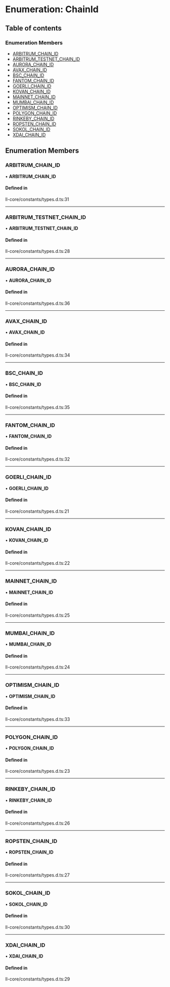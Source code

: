 # Enumeration: ChainId

## Table of contents

### Enumeration Members

- [ARBITRUM_CHAIN_ID](ChainId.md#arbitrum_chain_id)
- [ARBITRUM_TESTNET_CHAIN_ID](ChainId.md#arbitrum_testnet_chain_id)
- [AURORA_CHAIN_ID](ChainId.md#aurora_chain_id)
- [AVAX_CHAIN_ID](ChainId.md#avax_chain_id)
- [BSC_CHAIN_ID](ChainId.md#bsc_chain_id)
- [FANTOM_CHAIN_ID](ChainId.md#fantom_chain_id)
- [GOERLI_CHAIN_ID](ChainId.md#goerli_chain_id)
- [KOVAN_CHAIN_ID](ChainId.md#kovan_chain_id)
- [MAINNET_CHAIN_ID](ChainId.md#mainnet_chain_id)
- [MUMBAI_CHAIN_ID](ChainId.md#mumbai_chain_id)
- [OPTIMISM_CHAIN_ID](ChainId.md#optimism_chain_id)
- [POLYGON_CHAIN_ID](ChainId.md#polygon_chain_id)
- [RINKEBY_CHAIN_ID](ChainId.md#rinkeby_chain_id)
- [ROPSTEN_CHAIN_ID](ChainId.md#ropsten_chain_id)
- [SOKOL_CHAIN_ID](ChainId.md#sokol_chain_id)
- [XDAI_CHAIN_ID](ChainId.md#xdai_chain_id)

## Enumeration Members

### ARBITRUM_CHAIN_ID

• **ARBITRUM_CHAIN_ID**

#### Defined in

ll-core/constants/types.d.ts:31

---

### ARBITRUM_TESTNET_CHAIN_ID

• **ARBITRUM_TESTNET_CHAIN_ID**

#### Defined in

ll-core/constants/types.d.ts:28

---

### AURORA_CHAIN_ID

• **AURORA_CHAIN_ID**

#### Defined in

ll-core/constants/types.d.ts:36

---

### AVAX_CHAIN_ID

• **AVAX_CHAIN_ID**

#### Defined in

ll-core/constants/types.d.ts:34

---

### BSC_CHAIN_ID

• **BSC_CHAIN_ID**

#### Defined in

ll-core/constants/types.d.ts:35

---

### FANTOM_CHAIN_ID

• **FANTOM_CHAIN_ID**

#### Defined in

ll-core/constants/types.d.ts:32

---

### GOERLI_CHAIN_ID

• **GOERLI_CHAIN_ID**

#### Defined in

ll-core/constants/types.d.ts:21

---

### KOVAN_CHAIN_ID

• **KOVAN_CHAIN_ID**

#### Defined in

ll-core/constants/types.d.ts:22

---

### MAINNET_CHAIN_ID

• **MAINNET_CHAIN_ID**

#### Defined in

ll-core/constants/types.d.ts:25

---

### MUMBAI_CHAIN_ID

• **MUMBAI_CHAIN_ID**

#### Defined in

ll-core/constants/types.d.ts:24

---

### OPTIMISM_CHAIN_ID

• **OPTIMISM_CHAIN_ID**

#### Defined in

ll-core/constants/types.d.ts:33

---

### POLYGON_CHAIN_ID

• **POLYGON_CHAIN_ID**

#### Defined in

ll-core/constants/types.d.ts:23

---

### RINKEBY_CHAIN_ID

• **RINKEBY_CHAIN_ID**

#### Defined in

ll-core/constants/types.d.ts:26

---

### ROPSTEN_CHAIN_ID

• **ROPSTEN_CHAIN_ID**

#### Defined in

ll-core/constants/types.d.ts:27

---

### SOKOL_CHAIN_ID

• **SOKOL_CHAIN_ID**

#### Defined in

ll-core/constants/types.d.ts:30

---

### XDAI_CHAIN_ID

• **XDAI_CHAIN_ID**

#### Defined in

ll-core/constants/types.d.ts:29
